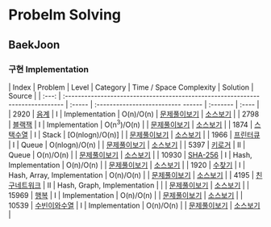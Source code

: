 # Probelm Solving 

## BaekJoon

### 구현 Implementation

| Index | Problem                                                                       | Level | Category    | Time / Space Complexity                                                                                                                                      | Solution	| Source	|
| :---: | :----------------------------------------------------------------------------- | :----- | :-------------------------- ------ | :------- | :---- |
| 2920  | [음계](https://www.acmicpc.net/problem/2920)									| Ⅰ 	| Implementation 					| O(n)/O(n)
| [문제풀이보기](http://dawoonjeong.com/algorithm-problem-solving-baekjoon-2920/)  |  [소스보기](https://github.com/iamdawoonjeong/java-datastructure-algorithm/blob/master/java-algorithm-problem-solving/src/baekjoon/problem2920/Main.java)  |
| 2798  | [블랙잭](https://www.acmicpc.net/problem/2798)									| Ⅰ 	| Implementation 					| O(n<sup>3</sup>)/O(n) |
| [문제풀이보기](http://dawoonjeong.com/algorithm-problem-solving-baekjoon-2798/)  |  [소스보기](https://github.com/iamdawoonjeong/java-datastructure-algorithm/blob/master/java-algorithm-problem-solving/src/baekjoon/problem2798/Main.java)  |
| 1874  | [스택수열](https://www.acmicpc.net/problem/1874)								| Ⅰ 	| Stack				 				| [O(nlogn)/O(n)] |
| [문제풀이보기](http://dawoonjeong.com/algorithm-problem-solving-baekjoon-1874/)  |  [소스보기](https://github.com/iamdawoonjeong/java-datastructure-algorithm/blob/master/java-algorithm-problem-solving/src/baekjoon/problem1874/Main.java)  |
| 1966  | [프린터큐](https://www.acmicpc.net/problem/1966)								| Ⅰ 	| Queue 							| O(nlogn)/O(n) |
| [문제풀이보기](http://dawoonjeong.com/algorithm-problem-solving-baekjoon-1966/)  |  [소스보기](https://github.com/iamdawoonjeong/java-datastructure-algorithm/blob/master/java-algorithm-problem-solving/src/baekjoon/problem1966/Main.java)  |
| 5397  | [키로거](https://www.acmicpc.net/problem/5397)									| Ⅱ 	| Queue 							| O(n)/O(n) |
| [문제풀이보기](http://dawoonjeong.com/algorithm-problem-solving-baekjoon-5397/)  |  [소스보기](https://github.com/iamdawoonjeong/java-datastructure-algorithm/blob/master/java-algorithm-problem-solving/src/baekjoon/problem5397/Main.java)  |
| 10930 | [SHA-256](https://www.acmicpc.net/problem/10930)								| Ⅰ 	| Hash, Implementation 				| O(n)/O(n) |
| [문제풀이보기](http://dawoonjeong.com/algorithm-problem-solving-baekjoon-10930/)  |  [소스보기](https://github.com/iamdawoonjeong/java-datastructure-algorithm/blob/master/java-algorithm-problem-solving/src/baekjoon/problem10930/Main.java)  |
| 1920  | [수찾기](https://www.acmicpc.net/problem/1920)									| Ⅰ 	| Hash, Array, Implementation 		| O(n)/O(n) |
| [문제풀이보기](http://dawoonjeong.com/algorithm-problem-solving-baekjoon-1920/)  |  [소스보기](https://github.com/iamdawoonjeong/java-datastructure-algorithm/blob/master/java-algorithm-problem-solving/src/baekjoon/problem1920/Main.java)  |
| 4195  | [친구네트워크](https://www.acmicpc.net/problem/4195)							| Ⅱ 	| Hash, Graph, Implementation 		|  |
| [문제풀이보기](http://dawoonjeong.com/algorithm-problem-solving-baekjoon-4195/)  |  [소스보기](https://github.com/iamdawoonjeong/java-datastructure-algorithm/blob/master/java-algorithm-problem-solving/src/baekjoon/problem4195/Main.java)  |
| 15969 | [행복](https://www.acmicpc.net/problem/15969)									| Ⅰ 	| Implementation					| O(n)/O(n) |
| [문제풀이보기](http://dawoonjeong.com/algorithm-problem-solving-baekjoon-15969/)  |  [소스보기](https://github.com/iamdawoonjeong/java-datastructure-algorithm/blob/master/java-algorithm-problem-solving/src/baekjoon/problem15969/Main.java)  |
| 10539 | [수빈이와수열](https://www.acmicpc.net/problem/10539)							| Ⅰ 	| Implementation 					| O(n)/O(n) |
| [문제풀이보기](http://dawoonjeong.com/algorithm-problem-solving-baekjoon-10539/)  |  [소스보기](https://github.com/iamdawoonjeong/java-datastructure-algorithm/blob/master/java-algorithm-problem-solving/src/baekjoon/problem10539/Main.java)  |

